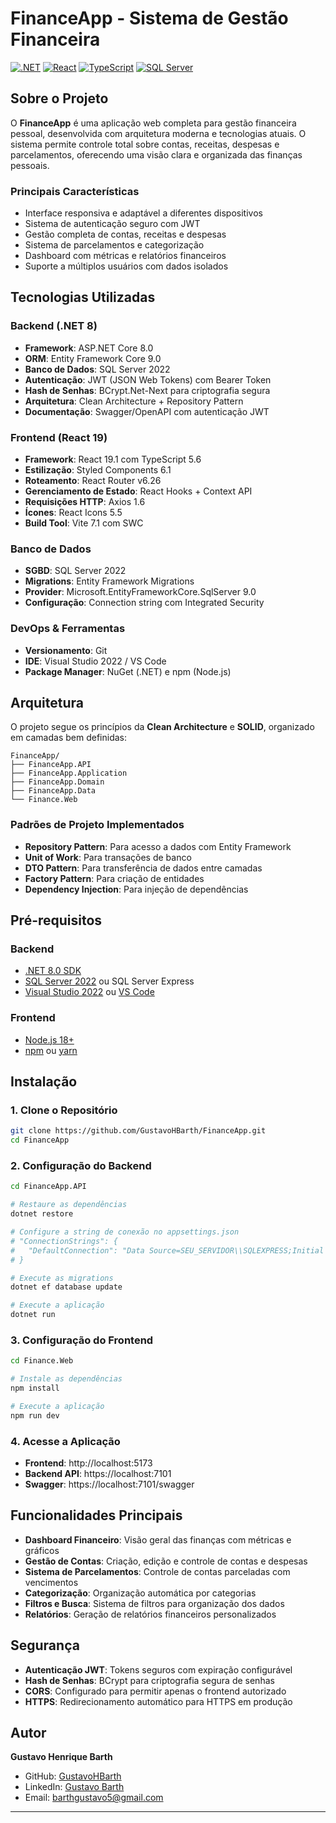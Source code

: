 # FinanceApp - Sistema de Gestão Financeira

[![.NET](https://img.shields.io/badge/.NET-8.0-blue.svg)](https://dotnet.microsoft.com/download/dotnet/8.0)
[![React](https://img.shields.io/badge/React-19.1-blue.svg)](https://reactjs.org/)
[![TypeScript](https://img.shields.io/badge/TypeScript-5.6-blue.svg)](https://www.typescriptlang.org/)
[![SQL Server](https://img.shields.io/badge/SQL_Server-2022-blue.svg)](https://www.microsoft.com/sql-server)

## Sobre o Projeto

O **FinanceApp** é uma aplicação web completa para gestão financeira pessoal, desenvolvida com arquitetura moderna e tecnologias atuais. O sistema permite controle total sobre contas, receitas, despesas e parcelamentos, oferecendo uma visão clara e organizada das finanças pessoais.

### Principais Características

- Interface responsiva e adaptável a diferentes dispositivos
- Sistema de autenticação seguro com JWT
- Gestão completa de contas, receitas e despesas
- Sistema de parcelamentos e categorização
- Dashboard com métricas e relatórios financeiros
- Suporte a múltiplos usuários com dados isolados

## Tecnologias Utilizadas

### Backend (.NET 8)
- **Framework**: ASP.NET Core 8.0
- **ORM**: Entity Framework Core 9.0
- **Banco de Dados**: SQL Server 2022
- **Autenticação**: JWT (JSON Web Tokens) com Bearer Token
- **Hash de Senhas**: BCrypt.Net-Next para criptografia segura
- **Arquitetura**: Clean Architecture + Repository Pattern
- **Documentação**: Swagger/OpenAPI com autenticação JWT

### Frontend (React 19)
- **Framework**: React 19.1 com TypeScript 5.6
- **Estilização**: Styled Components 6.1
- **Roteamento**: React Router v6.26
- **Gerenciamento de Estado**: React Hooks + Context API
- **Requisições HTTP**: Axios 1.6
- **Ícones**: React Icons 5.5
- **Build Tool**: Vite 7.1 com SWC

### Banco de Dados
- **SGBD**: SQL Server 2022
- **Migrations**: Entity Framework Migrations
- **Provider**: Microsoft.EntityFrameworkCore.SqlServer 9.0
- **Configuração**: Connection string com Integrated Security

### DevOps & Ferramentas
- **Versionamento**: Git
- **IDE**: Visual Studio 2022 / VS Code
- **Package Manager**: NuGet (.NET) e npm (Node.js)

## Arquitetura

O projeto segue os princípios da **Clean Architecture** e **SOLID**, organizado em camadas bem definidas:

```
FinanceApp/
├── FinanceApp.API     
├── FinanceApp.Application 
├── FinanceApp.Domain  
├── FinanceApp.Data   
└── Finance.Web     
```

### Padrões de Projeto Implementados
- **Repository Pattern**: Para acesso a dados com Entity Framework
- **Unit of Work**: Para transações de banco
- **DTO Pattern**: Para transferência de dados entre camadas
- **Factory Pattern**: Para criação de entidades
- **Dependency Injection**: Para injeção de dependências

## Pré-requisitos

### Backend
- [.NET 8.0 SDK](https://dotnet.microsoft.com/download/dotnet/8.0)
- [SQL Server 2022](https://www.microsoft.com/sql-server/sql-server-downloads) ou SQL Server Express
- [Visual Studio 2022](https://visualstudio.microsoft.com/) ou [VS Code](https://code.visualstudio.com/)

### Frontend
- [Node.js 18+](https://nodejs.org/)
- [npm](https://www.npmjs.com/) ou [yarn](https://yarnpkg.com/)

## Instalação

### 1. Clone o Repositório
```bash
git clone https://github.com/GustavoHBarth/FinanceApp.git
cd FinanceApp
```

### 2. Configuração do Backend
```bash
cd FinanceApp.API

# Restaure as dependências
dotnet restore

# Configure a string de conexão no appsettings.json
# "ConnectionStrings": {
#   "DefaultConnection": "Data Source=SEU_SERVIDOR\\SQLEXPRESS;Initial Catalog=FinanceAppDb;Integrated Security=True;MultipleActiveResultSets=true;TrustServerCertificate=True;"
# }

# Execute as migrations
dotnet ef database update

# Execute a aplicação
dotnet run
```

### 3. Configuração do Frontend
```bash
cd Finance.Web

# Instale as dependências
npm install

# Execute a aplicação
npm run dev
```

### 4. Acesse a Aplicação
- **Frontend**: http://localhost:5173
- **Backend API**: https://localhost:7101
- **Swagger**: https://localhost:7101/swagger

## Funcionalidades Principais

- **Dashboard Financeiro**: Visão geral das finanças com métricas e gráficos
- **Gestão de Contas**: Criação, edição e controle de contas e despesas
- **Sistema de Parcelamentos**: Controle de contas parceladas com vencimentos
- **Categorização**: Organização automática por categorias
- **Filtros e Busca**: Sistema de filtros para organização dos dados
- **Relatórios**: Geração de relatórios financeiros personalizados

## Segurança

- **Autenticação JWT**: Tokens seguros com expiração configurável
- **Hash de Senhas**: BCrypt para criptografia segura de senhas
- **CORS**: Configurado para permitir apenas o frontend autorizado
- **HTTPS**: Redirecionamento automático para HTTPS em produção

## Autor

**Gustavo Henrique Barth**
- GitHub: [GustavoHBarth](https://github.com/GustavoHBarth)
- LinkedIn: [Gustavo Barth](https://www.linkedin.com/in/gustavo-henrique-barth)
- Email: barthgustavo5@gmail.com

---
